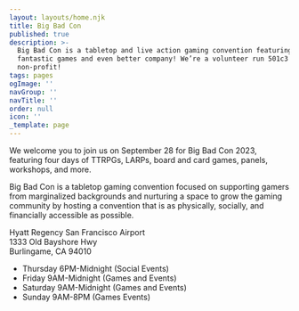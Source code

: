```yaml
---
layout: layouts/home.njk
title: Big Bad Con
published: true
description: >-
  Big Bad Con is a tabletop and live action gaming convention featuring
  fantastic games and even better company! We’re a volunteer run 501c3
  non-profit!
tags: pages
ogImage: ''
navGroup: ''
navTitle: ''
order: null
icon: ''
_template: page
---
```


We welcome you to join us on September 28 for Big Bad Con 2023, featuring four days of TTRPGs, LARPs, board and card games, panels, workshops, and more. 

Big Bad Con is a tabletop gaming convention focused on supporting gamers from marginalized backgrounds and nurturing a space to grow the gaming community by hosting a convention that is as physically, socially, and financially accessible as possible.

Hyatt Regency San Francisco Airport\
1333 Old Bayshore Hwy\
Burlingame, CA 94010

* Thursday 6PM-Midnight (Social Events)
* Friday 9AM-Midnight (Games and Events)
* Saturday 9AM-Midnight (Games and Events)
* Sunday 9AM-8PM (Games Events)

<!--## Big Bad Con 2023

Dates: September 28 - October 1

**Hyatt Regency San Francisco Airport**\
1333 Old Bayshore Hwy\
Burlingame, CA 94010

Event submissions, Games on Demand, and volunteer signs ups are open now! Badges are available through our crowdfunding starting June 6, 2023!

[Follow the Campaign](https://www.backerkit.com/call_to_action/79ab90a4-9eed-4b37-a417-01692df6f57c/landing){.icon-calendar-clock}-->
